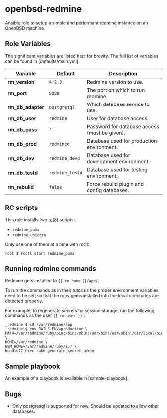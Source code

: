 openbsd-redmine
===============

Ansible role to setup a simple and performant [redmine](https://www.redmine.org/) instance on an OpenBSD machine.

Role Variables
--------------

The significant variables are listed here for brevity. The full list of variables can be found in [defaults/main.yml].

| Variable          | Default         | Description                                   |
|-------------------|-----------------|-----------------------------------------------|
| **rm_version**    | `4.2.3`         | Redmine version to use.                       |
| **rm_port**       | `8080`          | The port on which to run redmine.             |
| **rm_db_adapter** | `postgresql`    | Which database service to use.                |
| **rm_db_user**    | `redmine`       | User for database access.                     |
| **rm_db_pass**    | `''`            | Password for database access (must be given). |
| **rm_db_prod**    | `redmined`      | Database used for production environment.     |
| **rm_db_dev**     | `redmine_devd`  | Database used for development environment.    |
| **rm_db_testd**   | `redmine_testd` | Database used for testing environment.        |
| **rm_rebuild**    | `false`         | Force rebuild plugin and config databases.    |


RC scripts
----------

This role installs two [rc(8)](https://man.openbsd.org/rc.8) scripts:
- `redmine_puma`
- `redmine_unicorn`

Only use one of them at a time with rcctl:
```
root $ rcctl start redmine_puma
```

Running redmine commands
-------------------------------

Redmine gets installed to `{{ rm_home }}/app/`.

To run the commands as in their tutorials the proper environment variables need to be set, so that the ruby gems installed into the local directories are detected properly.

For example, to regenerate secrets for session storage, run the following commands as the user `{{ rm_user }}_`:

```
_redmine $ cd /var/redmine/app
_redmine $ env RAILS_ENV=production \
PATH=/var/redmine/ruby/bin:/bin:/sbin:/usr/bin:/usr/sbin:/usr/local/bin:/usr/local/sbin \
HOME=/var/redmine \
GEM_HOME=/var/redmine/ruby/2.7 \
bundle27 exec rake generate_secret_token
```

Sample playbook
---------------

An example of a playbook is available in [sample-playbook].

Bugs
----

- Only postgresql is supported for now. Should be updated to allow other databases.
